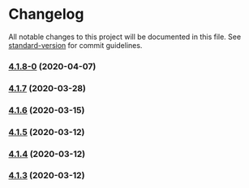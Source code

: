 # Changelog

All notable changes to this project will be documented in this file. See [standard-version](https://github.com/conventional-changelog/standard-version) for commit guidelines.

### [4.1.8-0](https://github.com/doniseferi/suntimes/compare/v4.1.7...v4.1.8-0) (2020-04-07)

### [4.1.7](https://github.com/doniseferi/suntimes/compare/v4.1.6...v4.1.7) (2020-03-28)

### [4.1.6](https://github.com/doniseferi/suntimes/compare/v4.1.5...v4.1.6) (2020-03-15)

### [4.1.5](https://github.com/doniseferi/suntimes/compare/v4.1.4...v4.1.5) (2020-03-12)

### [4.1.4](https://github.com/doniseferi/suntimes/compare/v4.1.2...v4.1.4) (2020-03-12)

### [4.1.3](https://github.com/doniseferi/suntimes/compare/v4.1.2...v4.1.3) (2020-03-12)
